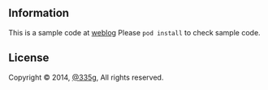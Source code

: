 ## Information
This is a sample code at [weblog](https://qiita.com/335g/items/)
Please `pod install` to check sample code.

## License
Copyright © 2014, [@335g](https://twitter.com/335g), All rights reserved.
